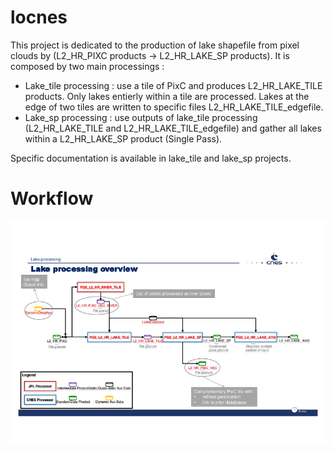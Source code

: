 # locnes
This project is dedicated to the production of lake shapefile from pixel clouds by (L2_HR_PIXC products -> L2_HR_LAKE_SP products). It is composed by two main processings :
* Lake_tile processing : use a tile of PixC and produces L2_HR_LAKE_TILE products. Only lakes entierly within a tile are processed. Lakes at the edge of two tiles are written to specific files L2_HR_LAKE_TILE_edgefile.
* Lake_sp processing : use outputs of lake_tile processing (L2_HR_LAKE_TILE and L2_HR_LAKE_TILE_edgefile) and gather all lakes within a L2_HR_LAKE_SP product (Single Pass).

Specific documentation is available in lake_tile and lake_sp projects.

# Workflow

![Alt text](20180312_AlgosLakes_v0_12.png?raw=true "Workflow diagram")
